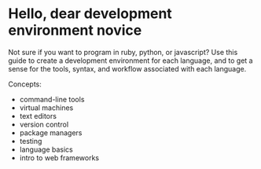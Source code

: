 # Hello, dear development environment novice

Not sure if you want to program in ruby, python, or javascript? Use this guide to create a development environment for each language, and to get a sense for the tools, syntax, and workflow associated with each language.

Concepts:
- command-line tools
- virtual machines
- text editors
- version control
- package managers
- testing
- language basics
- intro to web frameworks
